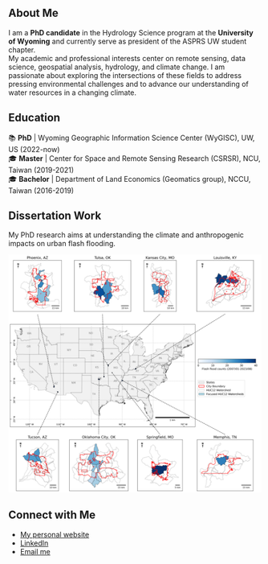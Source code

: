 ## About Me
I am a **PhD candidate** in the Hydrology Science program at the **University of Wyoming** and currently serve as president of the ASPRS UW student chapter. <br>
My academic and professional interests center on remote sensing, data science, geospatial analysis, hydrology, and climate change. I am passionate about exploring the intersections of these fields to address pressing environmental challenges and to advance our understanding of water resources in a changing climate.


## Education
📚 **PhD** | Wyoming Geographic Information Science Center (WyGISC), UW, US (2022-now) <br>
🎓 **Master** | Center for Space and Remote Sensing Research (CSRSR), NCU, Taiwan (2019-2021) <br>
🎓 **Bachelor** | Department of Land Economics (Geomatics group), NCCU, Taiwan (2016-2019) <br>


## Dissertation Work
My PhD research aims at understanding the climate and anthropogenic impacts on urban flash flooding. 

![Selected 8 most flood-prone US inland cities.](https://github.com/yenyi-wu/yenyi-wu.github.io/blob/main/img/all_cities_updated2.png)


## Connect with Me
- [My personal website](https://yenyiwu.wordpress.com/)
- [LinkedIn](https://www.linkedin.com/in/yen-yi-wu/)
- [Email me](mailto:ywu10@uwyo.edu)
